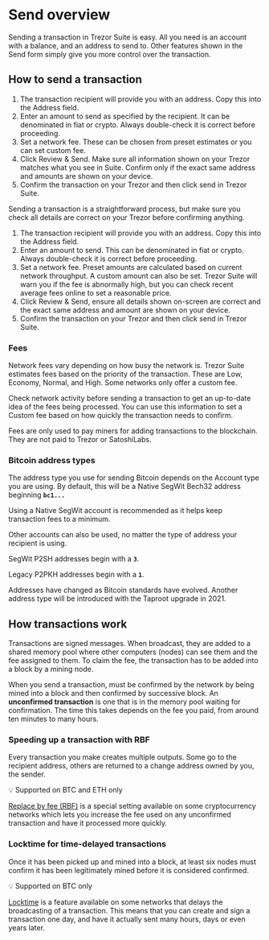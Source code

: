 # Send overview

Sending a transaction in Trezor Suite is easy. All you need is an account with a balance, and an address to send to. Other features shown in the Send form simply give you more control over the transaction.

## How to send a transaction

1. The transaction recipient will provide you with an address. Copy this into the Address field.
2. Enter an amount to send as specified by the recipient. It can be denominated in fiat or crypto. Always double-check it is correct before proceeding.
3. Set a network fee. These can be chosen from preset estimates or you can set custom fee.
4. Click Review & Send. Make sure all information shown on your Trezor matches what you see in Suite. Confirm only if the exact same address and amounts are shown on your device.
5. Confirm the transaction on your Trezor and then click send in Trezor Suite.

Sending a transaction is a straightforward process, but make sure you check all details are correct on your Trezor before confirming anything.  

1. The transaction recipient will provide you with an address. Copy this into the Address field.
2. Enter an amount to send. This can be denominated in fiat or crypto. Always double-check it is correct before proceeding.
3. Set a network fee. Preset amounts are calculated based on current network throughput. A custom amount can also be set. Trezor Suite will warn you if the fee is abnormally high, but you can check recent average fees online to set a reasonable price.
4. Click Review & Send, ensure all details shown on-screen are correct and the exact same address and amount are shown on your device.
5. Confirm the transaction on your Trezor and then click send in Trezor Suite.

### Fees

Network fees vary depending on how busy the network is. Trezor Suite estimates fees based on the priority of the transaction. These are Low, Economy, Normal, and High. Some networks only offer a custom fee.

Check network activity before sending a transaction to get an up-to-date idea of the fees being processed. You can use this information to set a Custom fee based on how quickly the transaction needs to confirm.

Fees are only used to pay miners for adding transactions to the blockchain. They are not paid to Trezor or SatoshiLabs.

### Bitcoin address types

The address type you use for sending Bitcoin depends on the Account type you are using. By default, this will be a Native SegWit Bech32 address beginning **`bc1...`**

Using a Native SegWit account is recommended as it helps keep transaction fees to a minimum.

Other accounts can also be used, no matter the type of address your recipient is using.

SegWit P2SH addresses begin with a **`3`**. 

Legacy P2PKH addresses begin with a **`1`**.

Addresses have changed as Bitcoin standards have evolved. Another address type will be introduced with the Taproot upgrade in 2021.

## How transactions work

Transactions are signed messages. When broadcast, they are added to a shared memory pool where other computers \(nodes\) can see them and the fee assigned to them. To claim the fee, the transaction has to be added into a block by a mining node.   

When you send a transaction, must be confirmed by the network by being mined into a block and then confirmed by successive block. An **unconfirmed transaction** is one that is in the memory pool waiting for confirmation. The time this takes depends on the fee you paid, from around ten minutes to many hours. 

### Speeding up a transaction with RBF

Every transaction you make creates multiple outputs. Some go to the recipient address, others are returned to a change address owned by you, the sender.

💡 Supported on BTC and ETH only

[Replace by fee \(RBF\)](rbf-replace-by-fee.md) is a special setting available on some cryptocurrency networks which lets you increase the fee used on any unconfirmed transaction and have it processed more quickly.

### Locktime for time-delayed transactions 

Once it has been picked up and mined into a block, at least six nodes must confirm it has been legitimately mined before it is considered confirmed.

💡 Supported on BTC only

[Locktime](locktime.md) is a feature available on some networks that delays the broadcasting of a transaction. This means that you can create and sign a transaction one day, and have it actually sent many hours, days or even years later.

